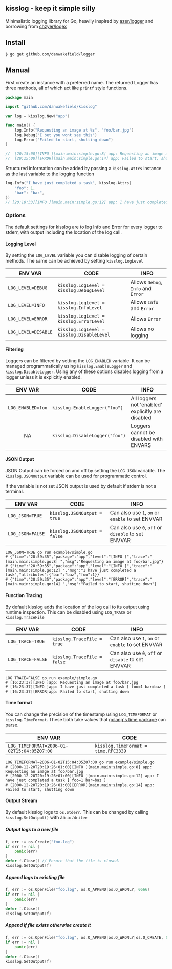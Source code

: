 ## kisslog - keep it simple silly

Minimalistic logging library for Go, heavily inspired by [azer/logger](https://github.com/azer/logger) and borrowing from [chzyer/logex](https://github.com/chzyer/logex)
## Install

```bash
$ go get github.com/danwakefield/logger
```

## Manual

First create an instance with a preferred name.
The returned Logger has three methods, all of which act like `printf` style functions.
```go
package main

import "github.com/danwakefield/kisslog"

var log = kisslog.New("app")

func main() {
	log.Info("Requesting an image at %s", "foo/bar.jpg")
	log.Debug("I bet you wont see this")
	log.Error("Failed to start, shutting down")
}

//  [20:15:00][INFO ][main.main:simple.go:8] app: Requesting an image at foo/bar.jpg
//  [20:15:00][ERROR][main.main:simple.go:14] app: Failed to start, shutting down
```

Structured information can be added by passing a `kisslog.Attrs`
instance as the last variable to the logging function

```go
log.Info("I have just completed a task", kisslog.Attrs{
    "foo": 1,
    "bar": "baz",
})
// [20:18:33][INFO ][main.main:simple.go:12] app: I have just completed a task [ foo=1 bar=baz ]
```

### Options

The default settings for kisslog are to log Info and Error for every logger to stderr,
with output including the location of the log call.


#### Logging Level
By setting the `LOG_LEVEL` variable you can disable logging of certain methods.
The same can be achieved by setting `kisslog.LogLevel`

|       ENV VAR       |                  CODE                     |               INFO                 |
| ------------------- | ----------------------------------------- | ---------------------------------- |
| `LOG_LEVEL=DEBUG`   | `kisslog.LogLevel = kisslog.DebugLevel`   | Allows `Debug`, `Info` and `Error` |
| `LOG_LEVEL=INFO`    | `kisslog.LogLevel = kisslog.InfoLevel`    | Allows `Info` and `Error`          |
| `LOG_LEVEL=ERROR`   | `kisslog.LogLevel = kisslog.ErrorLevel`   | Allows `Error`                     |
| `LOG_LEVEL=DISABLE` | `kisslog.LogLevel = kisslog.DisableLevel` | Allows no logging                  |

#### Filtering
Loggers can be filtered by setting the `LOG_ENABLED` variable.
It can be managed programmatically using `kisslog.EnableLogger` and `kisslog.DisableLogger`.
Using any of these options disables logging from a logger unless it is explicitly enabled.

|       ENV VAR       |           CODE                 |               INFO                                  |
| :-----------------: | ------------------------------ | --------------------------------------------------- |
| `LOG_ENABLED=foo`   | `kisslog.EnableLogger("foo")`  |  All loggers not 'enabled' explicitly are disabled  |
|        NA           | `kisslog.DisableLogger("foo")` |  Loggers cannot be disabled with ENVARS             |


#### JSON Output
JSON Output can be forced on and off by setting the `LOG_JSON` variable.
The `kisslog.JSONOutput` variable can be used for programmatic control.

If the variable is not set JSON output is used by default if stderr is
not a terminal.

|       ENV VAR       |           CODE               |               INFO                                  |
| ------------------- | ---------------------------- | --------------------------------------------------- |
| `LOG_JSON=TRUE`     | `kisslog.JSONOutput = true`  |  Can also use `1`, `on` or `enable` to set ENVVAR   |
| `LOG_JSON=FALSE`    | `kisslog.JSONOutput = false` |  Can also use `0`, `off` or `disable` to set ENVVAR |

```
LOG_JSON=TRUE go run example/simple.go
# {"time":"20:59:35","package":"app","level":"[INFO ]","trace":"[main.main:simple.go:8] ","msg":"Requesting an image at foo/bar.jpg"}
# {"time":"20:59:35","package":"app","level":"[INFO ]","trace":"[main.main:simple.go:12] ","msg":"I have just completed a task","attributes":{"bar":"baz","foo":1}}
# {"time":"20:59:35","package":"app","level":"[ERROR]","trace":"[main.main:simple.go:14] ","msg":"Failed to start, shutting down"}
```

#### Function Tracing
By default kisslog adds the location of the log call to its output using runtime inspection.
This can be disabled using `LOG_TRACE` or `kisslog.TraceFile`

|       ENV VAR       |           CODE               |               INFO                                  |
| ------------------- | ---------------------------- | --------------------------------------------------- |
| `LOG_TRACE=TRUE`    | `kisslog.TraceFile = true`   |  Can also use `1`, `on` or `enable` to set ENVVAR   |
| `LOG_TRACE=FALSE`   | `kisslog.TraceFile = false`  |  Can also use `0`, `off` or `disable` to set ENVVAR |

```
LOG_TRACE=FALSE go run example/simple.go
# [16:23:37][INFO ]app: Requesting an image at foo/bar.jpg
# [16:23:37][INFO ]app: I have just completed a task [ foo=1 bar=baz ]
# [16:23:37][ERROR]app: Failed to start, shutting down
```

#### Time format
You can change the precision of the timestamp using `LOG_TIMEFORMAT` or `kisslog.TimeFormat`.
These both take values that [golang's time package](https://golang.org/pkg/time/#Constants) can parse.

|       ENV VAR                              |           CODE                      |
| ------------------------------------------ | ----------------------------------- |
| `LOG_TIMEFORMAT=2006-01-02T15:04:05Z07:00` | `kisslog.TimeFormat = time.RFC3339` |

```
LOG_TIMEFORMAT=2006-01-02T15:04:05Z07:00 go run example/simple.go
# [2000-12-20T20:19:26+01:00][INFO ][main.main:simple.go:8] app: Requesting an image at foo/bar.jpg
# [2000-12-20T20:19:26+01:00][INFO ][main.main:simple.go:12] app: I have just completed a task [ foo=1 bar=baz ]
# [2000-12-20T20:19:26+01:00][ERROR][main.main:simple.go:14] app: Failed to start, shutting down
```
#### Output Stream
By default kisslog logs to `os.Stderr`.
This can be changed by calling `kisslog.SetOutput()` with an `io.Writer`

##### Output logs to a new file
```go
f, err := os.Create("foo.log")
if err != nil {
    panic(err)
}
defer f.Close() // Ensure that the file is closed.
kisslog.SetOutput(f)
```

##### Append logs to existing file
```go
f, err := os.OpenFile("foo.log", os.O_APPEND|os.O_WRONLY, 0666)
if err != nil {
    panic(err)
}
defer f.Close()
kisslog.SetOutput(f)
```

##### Append if file exists otherwise create it
```go
f, err := os.OpenFile("foo.log", os.O_APPEND|os.O_WRONLY|os.O_CREATE, 0666)
if err != nil {
    panic(err)
}
defer f.Close()
kisslog.SetOutput(f)
```
